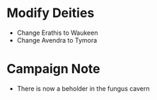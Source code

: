 # Modify Deities
* Change Erathis to Waukeen 
* Change Avendra to Tymora

# Campaign Note
* There is now a beholder in the fungus cavern